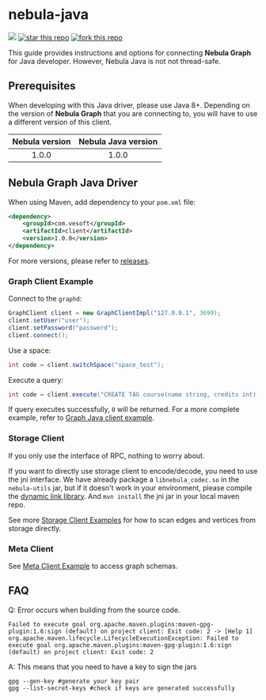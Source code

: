 # nebula-java

![](https://img.shields.io/badge/language-java-orange.svg)
[![star this repo](http://githubbadges.com/star.svg?user=vesoft-inc&repo=nebula-java&style=default)](https://github.com/vesoft-inc/nebula-java)
[![fork this repo](http://githubbadges.com/fork.svg?user=vesoft-inc&repo=nebula-java&style=default)](https://github.com/vesoft-inc/nebula-java/fork)

This guide provides instructions and options for connecting **Nebula Graph** for Java developer. However, Nebula Java is not not thread-safe.

## Prerequisites

When developing with this Java driver, please use Java 8+. Depending on the version of **Nebula Graph** that you are connecting to, you will have to use a different version of this client.

| Nebula version | Nebula Java version |
|:--------------:|:-----------------:|
|     1.0.0      |      1.0.0        |

## Nebula Graph Java Driver

When using Maven, add dependency to your `pom.xml` file:

```xml
<dependency>
    <groupId>com.vesoft</groupId>
    <artifactId>client</artifactId>
    <version>1.0.0</version>
</dependency>
```

For more versions, please refer to [releases](https://github.com/vesoft-inc/nebula-java/releases).

### Graph Client Example

Connect to the `graphd`:

```java
GraphClient client = new GraphClientImpl("127.0.0.1", 3699);
client.setUser("user");
client.setPassword("password");
client.connect();
```

Use a space:

```java
int code = client.switchSpace("space_test");
```

Execute a query:

```java
int code = client.execute("CREATE TAG course(name string, credits int);");
```

If query executes successfully, `0` will be returned. For a more complete example, refer to [Graph Java client example](./examples/src/main/java/com/vesoft/nebula/examples/GraphClientExample.java).

### Storage Client

If you only use the interface of RPC, nothing to worry about.

If you want to directly use storage client to encode/decode, you need to use the jni interface. We have already package a `libnebula_codec.so` in the `nebula-utils` jar, but if it doesn't work in your environment, please compile the [dynamic link library](https://github.com/vesoft-inc/nebula/tree/master/src/jni). And `mvn install` the jni jar in your local maven repo.

See more [Storage Client Examples](https://github.com/vesoft-inc/nebula-java/blob/master/examples/src/main/java/com/vesoft/nebula/examples/) for how to scan edges and vertices from storage directly.

### Meta Client

See [Meta Client Example](https://github.com/vesoft-inc/nebula-java/blob/master/examples/src/main/java/com/vesoft/nebula/examples/MetaClientExample.java) to access graph schemas.

## FAQ

Q: Error occurs when building from the source code.

```text
Failed to execute goal org.apache.maven.plugins:maven-gpg-plugin:1.6:sign (default) on project client: Exit code: 2 -> [Help 1]
org.apache.maven.lifecycle.LifecycleExecutionException: Failed to execute goal org.apache.maven.plugins:maven-gpg-plugin:1.6:sign (default) on project client: Exit code: 2
```

A: This means that you need to have a key to sign the jars

```text
gpg --gen-key #generate your key pair
gpg --list-secret-keys #check if keys are generated successfully
```
